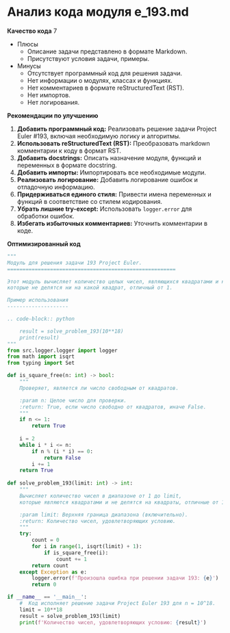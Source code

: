 # Анализ кода модуля e_193.md

**Качество кода**
7
-  Плюсы
    - Описание задачи представлено в формате Markdown.
    - Присутствуют условия задачи, примеры.
-  Минусы
    - Отсутствует программный код для решения задачи.
    - Нет информации о модулях, классах и функциях.
    - Нет комментариев в формате reStructuredText (RST).
    - Нет импортов.
    - Нет логирования.

**Рекомендации по улучшению**

1.  **Добавить программный код:** Реализовать решение задачи Project Euler #193, включая необходимую логику и алгоритмы.
2.  **Использовать reStructuredText (RST):** Преобразовать markdown комментарии к коду в формат RST.
3.  **Добавить docstrings:** Описать назначение модуля, функций и переменных в формате docstring.
4.  **Добавить импорты:** Импортировать все необходимые модули.
5.  **Реализовать логирование:** Добавить логирование ошибок и отладочную информацию.
6.  **Придерживаться единого стиля:** Привести имена переменных и функций в соответствие со стилем кодирования.
7.  **Убрать лишние try-except:** Использовать `logger.error` для обработки ошибок.
8.  **Избегать избыточных комментариев:**  Уточнить комментарии в коде.

**Оптимизированный код**
```python
"""
Модуль для решения задачи 193 Project Euler.
=======================================================

Этот модуль вычисляет количество целых чисел, являющихся квадратами и не превосходящих заданное число n,
которые не делятся ни на какой квадрат, отличный от 1.

Пример использования
--------------------

.. code-block:: python

    result = solve_problem_193(10**18)
    print(result)
"""
from src.logger.logger import logger
from math import isqrt
from typing import Set

def is_square_free(n: int) -> bool:
    """
    Проверяет, является ли число свободным от квадратов.

    :param n: Целое число для проверки.
    :return: True, если число свободно от квадратов, иначе False.
    """
    if n <= 1:
        return True
    
    i = 2
    while i * i <= n:
        if n % (i * i) == 0:
            return False
        i += 1
    return True
    
def solve_problem_193(limit: int) -> int:
    """
    Вычисляет количество чисел в диапазоне от 1 до limit,
    которые являются квадратами и не делятся на квадраты, отличные от 1.

    :param limit: Верхняя граница диапазона (включительно).
    :return: Количество чисел, удовлетворяющих условию.
    """
    try:
        count = 0
        for i in range(1, isqrt(limit) + 1):
            if is_square_free(i):
                count += 1
        return count
    except Exception as e:
        logger.error(f'Произошла ошибка при решении задачи 193: {e}')
        return 0

if __name__ == '__main__':
    #  Код исполняет решение задачи Project Euler 193 для n = 10^18.
    limit = 10**18
    result = solve_problem_193(limit)
    print(f'Количество чисел, удовлетворяющих условию: {result}')
```
